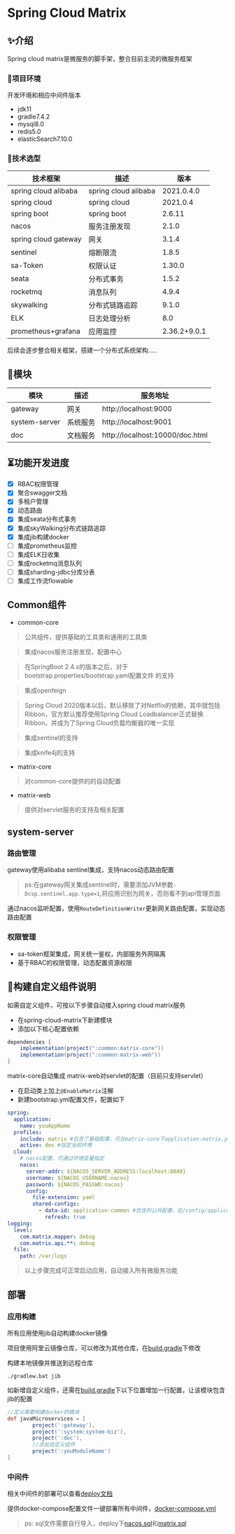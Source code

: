 # Spring Cloud Matrix

## ✨介绍

Spring cloud matrix是微服务的脚手架，整合目前主流的微服务框架

### 🔨项目环境

开发环境和相应中间件版本

- jdk11
- gradle7.4.2
- mysql8.0
- redis5.0
- elasticSearch7.10.0

### 📝技术选型

| 技术框架                 | 描述                   | 版本           |
|----------------------|----------------------|--------------|
| spring cloud alibaba | spring cloud alibaba | 2021.0.4.0   |
| spring cloud         | spring cloud         | 2021.0.4     |
| spring boot          | spring boot          | 2.6.11       |
| nacos                | 服务注册发现               | 2.1.0        |
| spring cloud gateway | 网关                   | 3.1.4        |
| sentinel             | 熔断限流                 | 1.8.5        |
| sa-Token             | 权限认证                 | 1.30.0       |
| seata                | 分布式事务                | 1.5.2        |
| rocketmq             | 消息队列                 | 4.9.4        |
| skywalking           | 分布式链路追踪              | 9.1.0        |
| ELK                  | 日志处理分析               | 8.0          |
| prometheus+grafana   | 应用监控                 | 2.36.2+9.0.1 |

后续会逐步整合相关框架，搭建一个分布式系统架构.....

## 📌模块

| 模块 | 描述   | 服务地址                            |
|----|------|---------------------------------|
|gateway| 网关   | http://localhost:9000           |
|system-server| 系统服务 | http://localhost:9001           |
|doc| 文档服务 | http://localhost:10000/doc.html |

## ⏳功能开发进度

- [x] RBAC权限管理
- [x] 聚合swagger文档
- [x] 多租户管理
- [x] 动态路由
- [x] 集成seata分布式事务
- [x] 集成skyWalking分布式链路追踪
- [x] 集成jib构建docker
- [ ] 集成prometheus监控
- [ ] 集成ELK日收集
- [ ] 集成rocketmq消息队列
- [ ] 集成sharding-jdbc分库分表
- [ ] 集成工作流flowable

## Common组件

- common-core

> 公共组件，提供基础的工具类和通用的工具类

> 集成nacos服务注册发现，配置中心

> 在SpringBoot 2.4.x的版本之后，对于bootstrap.properties/bootstrap.yaml配置文件 的支持

> 集成openfeign

> Spring Cloud 2020版本以后，默认移除了对Netflix的依赖，其中就包括Ribbon，官方默认推荐使用Spring Cloud
> Loadbalancer正式替换Ribbon，并成为了Spring Cloud负载均衡器的唯一实现

> 集成sentinel的支持

> 集成knife4j的支持

- matrix-core

> 对common-core提供的的自动配置

- matrix-web

> 提供对servlet服务的支持及相关配置

## system-server

### 路由管理

gateway使用alibaba sentinel集成，支持nacos动态路由配置

> ps:在gateway网关集成sentinel时，需要添加JVM参数`-Dcsp.sentinel.app.type=1`,将应用识别为网关，否则看不到api管理页面

通过nacos监听配置，使用`RouteDefinitionWriter`更新网关路由配置，实现动态路由配置

### 权限管理

- sa-token框架集成，网关统一鉴权，内部服务外网隔离
- 基于RBAC的权限管理，动态配置资源权限

## 🔔构建自定义组件说明

如需自定义组件，可按以下步骤自动接入spring cloud matrix服务

- 在spring-cloud-matrix下新建模块
- 添加以下核心配置依赖

```groovy
dependencies {
    implementation(project(":common:matrix-core"))
    implementation(project(":common:matrix-web"))
}
```

matrix-core自动集成
matrix-web对servlet的配置（目前只支持servlet）

- 在启动类上加上`@EnableMatrix`注解
- 新建bootstrap.yml配置文件，配置如下

```yaml
spring:
  application:
    name: youAppName
  profiles:
    include: matrix #包含了基础配置，可在matrix-core下application-matrix.yml查看
    active: dev #指定当前环境
  cloud:
    # nacos配置，可通过环境变量指定
    nacos:
      server-addr: ${NACOS_SERVER_ADDRESS:localhost:8848}
      username: ${NACOS_USERNAME:nacos}
      password: ${NACOS_PASSWD:nacos}
      config:
        file-extension: yaml
        shared-configs:
          - data-id: application-common #包含的公共配置，在/config/application-common.yaml查看
            refresh: true
logging:
  level:
    com.matrix.mapper: debug
    com.matrix.api.**: debug
  file:
    path: /var/logs
```

> 以上步骤完成可正常启动应用，自动接入所有微服务功能

## 部署

### 应用构建

所有应用使用jib自动构建docker镜像

项目使用阿里云镜像仓库，可以修改为其他仓库，在[build.gradle](/build.gradle)下修改

构建本地镜像并推送到远程仓库

```shell
./gradlew.bat jib
```

如新增自定义组件，还需在[build.gradle](/build.gradle)下以下位置增加一行配置，让该模块包含jib的配置

```groovy
//定义需要构建docker的模块
def javaMicroservices = [
        project(':gateway'),
        project(':system:system-biz'),
        project(':doc'),
        //添加自定义组件
        project(':youModuleName')
]
```

### 中间件

相关中间件的部署可以查看[deploy文档](/deploy/README.md)

提供docker-compose配置文件一键部署所有中间件，[docker-compose.yml](/deploy/docker-compose.yml)

> ps: sql文件需要自行导入，deploy下[nacos.sql](/deploy/sql/nacos.sql)和[matrix.sql](/deploy/sql/matrix.sql)